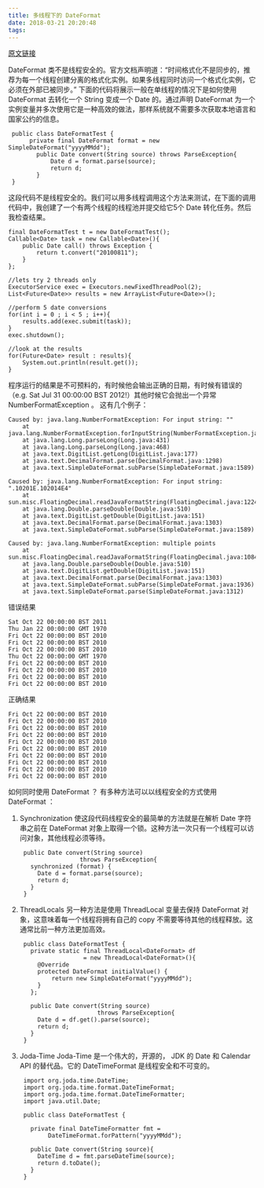 ```yaml
---
title: 多线程下的 DateFormat
date: 2018-03-21 20:20:48
tags:
---
```


[原文链接][1]


  [1]: http://fahdshariff.blogspot.com/2010/08/dateformat-with-multiple-threads.html

DateFormat 类不是线程安全的。官方文档声明道：“时间格式化不是同步的，推荐为每一个线程创建分离的格式化实例。如果多线程同时访问一个格式化实例，它必须在外部已被同步。”
下面的代码将展示一般在单线程的情况下是如何使用 DateFormat 去转化一个 String 变成一个 Date 的。通过声明 DateFormat 为一个实例变量并多次使用它是一种高效的做法，那样系统就不需要多次获取本地语言和国家公约的信息。
   

     public class DateFormatTest {
          private final DateFormat format = new SimpleDateFormat("yyyyMMdd");
            public Date convert(String source) throws ParseException{
                Date d = format.parse(source);
                return d;
            }
     }

这段代码不是线程安全的。我们可以用多线程调用这个方法来测试，在下面的调用代码中，我创建了一个有两个线程的线程池并提交给它5个 Date 转化任务。然后我检查结果。

    final DateFormatTest t = new DateFormatTest();
    Callable<Date> task = new Callable<Date>(){
        public Date call() throws Exception {
            return t.convert("20100811");
        }
    };
 
    //lets try 2 threads only
    ExecutorService exec = Executors.newFixedThreadPool(2);
    List<Future<Date>> results = new ArrayList<Future<Date>>();
 
    //perform 5 date conversions
    for(int i = 0 ; i < 5 ; i++){
        results.add(exec.submit(task));
    }
    exec.shutdown();
 
    //look at the results
    for(Future<Date> result : results){
        System.out.println(result.get());
    }

程序运行的结果是不可预料的，有时候他会输出正确的日期，有时候有错误的（e.g. Sat Jul 31 00:00:00 BST 2012!）其他时候它会抛出一个异常 NumberFormatException 。
这有几个例子：

    Caused by: java.lang.NumberFormatException: For input string: ""
        at java.lang.NumberFormatException.forInputString(NumberFormatException.java:48)
        at java.lang.Long.parseLong(Long.java:431)
        at java.lang.Long.parseLong(Long.java:468)
        at java.text.DigitList.getLong(DigitList.java:177)
        at java.text.DecimalFormat.parse(DecimalFormat.java:1298)
        at java.text.SimpleDateFormat.subParse(SimpleDateFormat.java:1589)

    Caused by: java.lang.NumberFormatException: For input string: ".10201E.102014E4"
        at sun.misc.FloatingDecimal.readJavaFormatString(FloatingDecimal.java:1224)
        at java.lang.Double.parseDouble(Double.java:510)
        at java.text.DigitList.getDouble(DigitList.java:151)
        at java.text.DecimalFormat.parse(DecimalFormat.java:1303)
        at java.text.SimpleDateFormat.subParse(SimpleDateFormat.java:1589)

    Caused by: java.lang.NumberFormatException: multiple points
        at sun.misc.FloatingDecimal.readJavaFormatString(FloatingDecimal.java:1084)
        at java.lang.Double.parseDouble(Double.java:510)
        at java.text.DigitList.getDouble(DigitList.java:151)
        at java.text.DecimalFormat.parse(DecimalFormat.java:1303)
        at java.text.SimpleDateFormat.subParse(SimpleDateFormat.java:1936)
        at java.text.SimpleDateFormat.parse(SimpleDateFormat.java:1312)

错误结果

    Sat Oct 22 00:00:00 BST 2011
    Thu Jan 22 00:00:00 GMT 1970
    Fri Oct 22 00:00:00 BST 2010
    Fri Oct 22 00:00:00 BST 2010
    Fri Oct 22 00:00:00 BST 2010
    Thu Oct 22 00:00:00 GMT 1970
    Fri Oct 22 00:00:00 BST 2010
    Fri Oct 22 00:00:00 BST 2010
    Fri Oct 22 00:00:00 BST 2010
    Fri Oct 22 00:00:00 BST 2010

正确结果

    Fri Oct 22 00:00:00 BST 2010
    Fri Oct 22 00:00:00 BST 2010
    Fri Oct 22 00:00:00 BST 2010
    Fri Oct 22 00:00:00 BST 2010
    Fri Oct 22 00:00:00 BST 2010
    Fri Oct 22 00:00:00 BST 2010
    Fri Oct 22 00:00:00 BST 2010
    Fri Oct 22 00:00:00 BST 2010
    Fri Oct 22 00:00:00 BST 2010
    Fri Oct 22 00:00:00 BST 2010

如何同时使用 DateFormat ？
有多种方法可以以线程安全的方式使用 DateFormat ：
1. Synchronization
使这段代码线程安全的最简单的方法就是在解析 Date 字符串之前在 DateFormat 对象上取得一个锁。这种方法一次只有一个线程可以访问对象，其他线程必须等待。

        public Date convert(String source)
                        throws ParseException{
          synchronized (format) {
            Date d = format.parse(source);
            return d;
          }
        }
    
2. ThreadLocals
另一种方法是使用 ThreadLocal 变量去保持 DateFormat 对象，这意味着每一个线程将拥有自己的 copy 不需要等待其他的线程释放。这通常比前一种方法更加高效。

        public class DateFormatTest {
          private static final ThreadLocal<DateFormat> df
                         = new ThreadLocal<DateFormat>(){
            @Override
            protected DateFormat initialValue() {
                return new SimpleDateFormat("yyyyMMdd");
            }
          };
 
          public Date convert(String source)
                             throws ParseException{
            Date d = df.get().parse(source);
            return d;
          }
        }

3. Joda-Time
Joda-Time 是一个伟大的，开源的， JDK 的 Date 和 Calendar API 的替代品。它的 DateTimeFormat 是线程安全和不可变的。

        import org.joda.time.DateTime;
        import org.joda.time.format.DateTimeFormat;
        import org.joda.time.format.DateTimeFormatter;
        import java.util.Date;
 
        public class DateFormatTest {
 
          private final DateTimeFormatter fmt =
               DateTimeFormat.forPattern("yyyyMMdd");
 
          public Date convert(String source){
            DateTime d = fmt.parseDateTime(source);
            return d.toDate();
          }
        }

